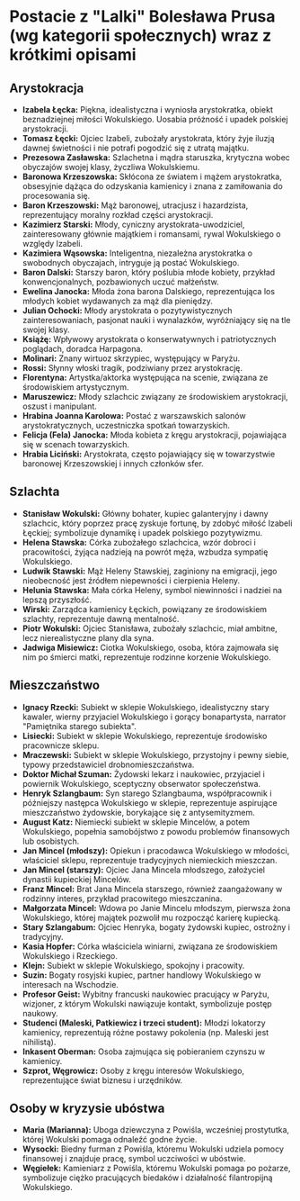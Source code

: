 # Postacie z "Lalki" Bolesława Prusa (wg kategorii społecznych) wraz z krótkimi opisami

## Arystokracja

*   **Izabela Łęcka:** Piękna, idealistyczna i wyniosła arystokratka, obiekt beznadziejnej miłości Wokulskiego. Uosabia próżność i upadek polskiej arystokracji.
*   **Tomasz Łęcki:** Ojciec Izabeli, zubożały arystokrata, który żyje iluzją dawnej świetności i nie potrafi pogodzić się z utratą majątku.
*   **Prezesowa Zasławska:** Szlachetna i mądra staruszka, krytyczna wobec obyczajów swojej klasy, życzliwa Wokulskiemu.
*   **Baronowa Krzeszowska:** Skłócona ze światem i mążem arystokratka, obsesyjnie dążąca do odzyskania kamienicy i znana z zamiłowania do procesowania się.
*   **Baron Krzeszowski:** Mąż baronowej, utracjusz i hazardzista, reprezentujący moralny rozkład części arystokracji.
*   **Kazimierz Starski:** Młody, cyniczny arystokrata-uwodziciel, zainteresowany głównie majątkiem i romansami, rywal Wokulskiego o względy Izabeli.
*   **Kazimiera Wąsowska:** Inteligentna, niezależna arystokratka o swobodnych obyczajach, intryguje ją postać Wokulskiego.
*   **Baron Dalski:** Starszy baron, który poślubia młode kobiety, przykład konwencjonalnych, pozbawionych uczuć małżeństw.
*   **Ewelina Janocka:** Młoda żona barona Dalskiego, reprezentująca los młodych kobiet wydawanych za mąż dla pieniędzy.
*   **Julian Ochocki:** Młody arystokrata o pozytywistycznych zainteresowaniach, pasjonat nauki i wynalazków, wyróżniający się na tle swojej klasy.
*   **Książę:** Wpływowy arystokrata o konserwatywnych i patriotycznych poglądach, doradca Harpagona.
*   **Molinari:** Znany wirtuoz skrzypiec, występujący w Paryżu.
*   **Rossi:** Słynny włoski tragik, podziwiany przez arystokrację.
*   **Florentyna:** Artystka/aktorka występująca na scenie, związana ze środowiskiem artystycznym.
*   **Maruszewicz:** Młody szlachcic związany ze środowiskiem arystokracji, oszust i manipulant.
*   **Hrabina Joanna Karolowa:** Postać z warszawskich salonów arystokratycznych, uczestniczka spotkań towarzyskich.
*   **Felicja (Fela) Janocka:** Młoda kobieta z kręgu arystokracji, pojawiająca się w scenach towarzyskich.
*   **Hrabia Liciński:** Arystokrata, często pojawiający się w towarzystwie baronowej Krzeszowskiej i innych członków sfer.

## Szlachta

*   **Stanisław Wokulski:** Główny bohater, kupiec galanteryjny i dawny szlachcic, który poprzez pracę zyskuje fortunę, by zdobyć miłość Izabeli Łęckiej; symbolizuje dynamikę i upadek polskiego pozytywizmu.
*   **Helena Stawska:** Córka zubożałego szlachcica, wzór dobroci i pracowitości, żyjąca nadzieją na powrót męża, wzbudza sympatię Wokulskiego.
*   **Ludwik Stawski:** Mąż Heleny Stawskiej, zaginiony na emigracji, jego nieobecność jest źródłem niepewności i cierpienia Heleny.
*   **Helunia Stawska:** Mała córka Heleny, symbol niewinności i nadziei na lepszą przyszłość.
*   **Wirski:** Zarządca kamienicy Łęckich, powiązany ze środowiskiem szlachty, reprezentuje dawną mentalność.
*   **Piotr Wokulski:** Ojciec Stanisława, zubożały szlachcic, miał ambitne, lecz nierealistyczne plany dla syna.
*   **Jadwiga Misiewicz:** Ciotka Wokulskiego, osoba, która zajmowała się nim po śmierci matki, reprezentuje rodzinne korzenie Wokulskiego.

## Mieszczaństwo

*   **Ignacy Rzecki:** Subiekt w sklepie Wokulskiego, idealistyczny stary kawaler, wierny przyjaciel Wokulskiego i gorący bonapartysta, narrator "Pamiętnika starego subiekta".
*   **Lisiecki:** Subiekt w sklepie Wokulskiego, reprezentuje środowisko pracownicze sklepu.
*   **Mraczewski:** Subiekt w sklepie Wokulskiego, przystojny i pewny siebie, typowy przedstawiciel drobnomieszczaństwa.
*   **Doktor Michał Szuman:** Żydowski lekarz i naukowiec, przyjaciel i powiernik Wokulskiego, sceptyczny obserwator społeczeństwa.
*   **Henryk Szlangbaum:** Syn starego Szlangbauma, współpracownik i późniejszy następca Wokulskiego w sklepie, reprezentuje aspirujące mieszczaństwo żydowskie, borykające się z antysemityzmem.
*   **August Katz:** Niemiecki subiekt w sklepie Mincelów, a potem Wokulskiego, popełnia samobójstwo z powodu problemów finansowych lub osobistych.
*   **Jan Mincel (młodszy):** Opiekun i pracodawca Wokulskiego w młodości, właściciel sklepu, reprezentuje tradycyjnych niemieckich mieszczan.
*   **Jan Mincel (starszy):** Ojciec Jana Mincela młodszego, założyciel dynastii kupieckiej Mincelów.
*   **Franz Mincel:** Brat Jana Mincela starszego, również zaangażowany w rodzinny interes, przykład pracowitego mieszczanina.
*   **Małgorzata Mincel:** Wdowa po Janie Mincelu młodszym, pierwsza żona Wokulskiego, której majątek pozwolił mu rozpocząć karierę kupiecką.
*   **Stary Szlangabum:** Ojciec Henryka, bogaty żydowski kupiec, ostrożny i tradycyjny.
*   **Kasia Hopfer:** Córka właściciela winiarni, związana ze środowiskiem Wokulskiego i Rzeckiego.
*   **Klejn:** Subiekt w sklepie Wokulskiego, spokojny i pracowity.
*   **Suzin:** Bogaty rosyjski kupiec, partner handlowy Wokulskiego w interesach na Wschodzie.
*   **Profesor Geist:** Wybitny francuski naukowiec pracujący w Paryżu, wizjoner, z którym Wokulski nawiązuje kontakt, symbolizuje postęp naukowy.
*   **Studenci (Maleski, Patkiewicz i trzeci student):** Młodzi lokatorzy kamienicy, reprezentują różne postawy pokolenia (np. Maleski jest nihilistą).
*   **Inkasent Oberman:** Osoba zajmująca się pobieraniem czynszu w kamienicy.
*   **Szprot, Węgrowicz:** Osoby z kręgu interesów Wokulskiego, reprezentujące świat biznesu i urzędników.

## Osoby w kryzysie ubóstwa

*   **Maria (Marianna):** Uboga dziewczyna z Powiśla, wcześniej prostytutka, której Wokulski pomaga odnaleźć godne życie.
*   **Wysocki:** Biedny furman z Powiśla, któremu Wokulski udziela pomocy finansowej i znajduje pracę, symbol uczciwości w ubóstwie.
*   **Węgiełek:** Kamieniarz z Powiśla, któremu Wokulski pomaga po pożarze, symbolizuje ciężko pracujących biedaków i działalność filantropijną Wokulskiego.
